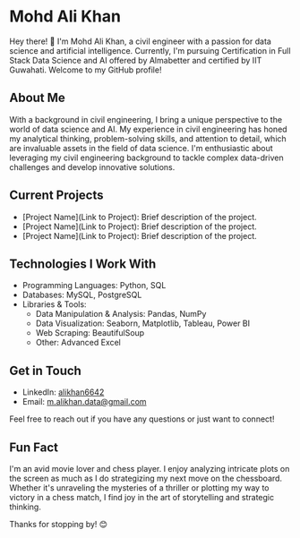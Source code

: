 # Mohd Ali Khan

Hey there! 👋 I'm Mohd Ali Khan, a civil engineer with a passion for data science and artificial intelligence. Currently, I'm pursuing Certification in Full Stack Data Science and AI offered by Almabetter and certified by IIT Guwahati. Welcome to my GitHub profile!

## About Me

With a background in civil engineering, I bring a unique perspective to the world of data science and AI. My experience in civil engineering has honed my analytical thinking, problem-solving skills, and attention to detail, which are invaluable assets in the field of data science. I'm enthusiastic about leveraging my civil engineering background to tackle complex data-driven challenges and develop innovative solutions.

## Current Projects

- [Project Name](Link to Project): Brief description of the project.
- [Project Name](Link to Project): Brief description of the project.
- [Project Name](Link to Project): Brief description of the project.

## Technologies I Work With

- Programming Languages: Python, SQL
- Databases: MySQL, PostgreSQL
- Libraries & Tools:
  - Data Manipulation & Analysis: Pandas, NumPy
  - Data Visualization: Seaborn, Matplotlib, Tableau, Power BI
  - Web Scraping: BeautifulSoup
  - Other: Advanced Excel

## Get in Touch

- LinkedIn: [alikhan6642](https://www.linkedin.com/in/alikhan6642/)
- Email: m.alikhan.data@gmail.com

Feel free to reach out if you have any questions or just want to connect!

## Fun Fact

I'm an avid movie lover and chess player. I enjoy analyzing intricate plots on the screen as much as I do strategizing my next move on the chessboard. Whether it's unraveling the mysteries of a thriller or plotting my way to victory in a chess match, I find joy in the art of storytelling and strategic thinking.

Thanks for stopping by! 😊
